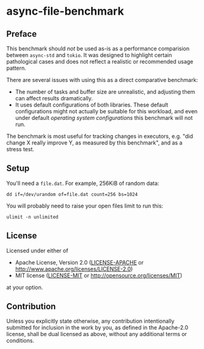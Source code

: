 # async-file-benchmark

## Preface

This benchmark should *not* be used as-is as a performance comparision between
`async-std` and `tokio`. It was designed to highlight certain pathological
cases and does not reflect a realistic or recommended usage pattern.

There are several issues with using this as a direct comparative benchmark:

* The number of tasks and buffer size are unrealistic, and adjusting them can
  affect results dramatically.
* It uses default configurations of both libraries. These default
  configurations might not actually be suitable for this workload, and even
  under default *operating system configurations* this benchmark will not run.

The benchmark is most useful for tracking changes in executors, e.g. "did
change X really improve Y, as measured by this benchmark", and as a stress
test.

## Setup

You'll need a `file.dat`. For example, 256KiB of random data:

```
dd if=/dev/urandom of=file.dat count=256 bs=1024
```

You will probably need to raise your open files limit to run this:

```
ulimit -n unlimited
```

## License

Licensed under either of

 * Apache License, Version 2.0
   ([LICENSE-APACHE](LICENSE-APACHE) or http://www.apache.org/licenses/LICENSE-2.0)
 * MIT license
   ([LICENSE-MIT](LICENSE-MIT) or http://opensource.org/licenses/MIT)

at your option.

## Contribution

Unless you explicitly state otherwise, any contribution intentionally submitted
for inclusion in the work by you, as defined in the Apache-2.0 license, shall be
dual licensed as above, without any additional terms or conditions.
